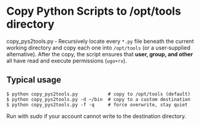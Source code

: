 # Copy Python Scripts to /opt/tools directory

copy_pys2tools.py ‑ Recursively locate every ``*.py`` file beneath the current
working directory and copy each one into ``/opt/tools`` (or a user‑supplied
alternative).  After the copy, the script ensures that **user, group, and other**
all have read and execute permissions (``ugo+rx``).

Typical usage
-------------
``$ python copy_pys2tools.py           # copy to /opt/tools (default)``\
``$ python copy_pys2tools.py -d ~/bin  # copy to a custom destination``\
``$ python copy_pys2tools.py -f -q     # force overwrite, stay quiet``

Run with *sudo* if your account cannot write to the destination directory.
